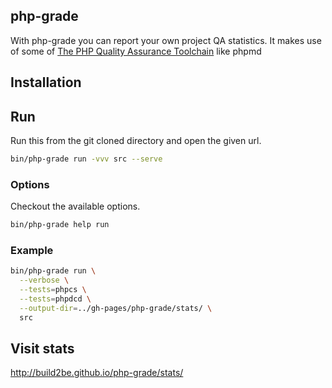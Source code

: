 ## php-grade

With php-grade you can report your own project QA statistics. It makes use of some of [The PHP Quality Assurance Toolchain](http://phpqatools.org/) like phpmd

## Installation


## Run

Run this from the git cloned directory and open the given url.

```bash
bin/php-grade run -vvv src --serve
```

### Options

Checkout the available options.

```bash
bin/php-grade help run
```

### Example

```bash
bin/php-grade run \
  --verbose \
  --tests=phpcs \
  --tests=phpdcd \
  --output-dir=../gh-pages/php-grade/stats/ \
  src
```

## Visit stats

http://build2be.github.io/php-grade/stats/
